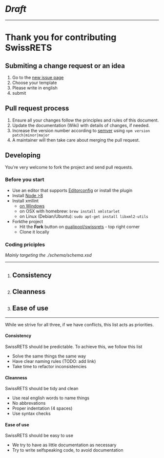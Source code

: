 # _Draft_

------

Thank you for contributing SwissRETS
====================================

## Submiting a change request or an idea
1. Go to the [new issue page](https://github.com/qualipool/swissrets/issues/new/choose)
1. Choose your template
1. Please write in english
1. submit

## Pull request process
1. Ensure all your changes follow the principles and rules of this document.
2. Update the documentation (Wiki) with details of changes, if needed.
3. Increase the version number according to [semver](http://semver.org/) using `npm version patch|minor|major`
4. A maintainer will then take care about merging the pull request.

## Developing
You're very welcome to fork the project and send pull requests.

### Before you start
- Use an editor that supports [Editorconfig](https://editorconfig.org/) or install the plugin
- Install [Node >8](https://nodejs.org/en/download/)
- Install xmllint
  - [on Windows](http://flowingmotion.jojordan.org/2011/10/08/3-steps-to-download-xmllint/)
  - on OSX with homebrew: `brew install xmlstarlet`
  - on Linux (Debian/Ubuntu): `sudo apt-get install libxml2-utils`
- Forkthe project
  - Hit the **Fork** button on [qualipool/swissrets](https://github.com/qualipool/swissrets) - top right corner
  - Clone it locally

### Coding priciples
_Mainly targeting the ./schema/schema.xsd_  

----
1. ## Consistency
2. ## Cleanness
3. ## Ease of use
----

While we strive for all three, if we have conflicts, this list acts as priorities.

#### Consistency
SwissRETS should be predictable. To achieve this, we follow this list
- Solve the same things the same way
- Have clear naming rules (TODO: add link)
- Take time to refactor inconsistencies

#### Cleanness
SwissRETS should be tidy and clean
- Use real english words to name things
- No abbrevations
- Proper indentation (4 spaces)
- Use syntax checks

#### Ease of use
SwissRETS should be easy to use
- We try to have as little documentation as necessary
- Try to write selfspeaking code, to avoid documentation


